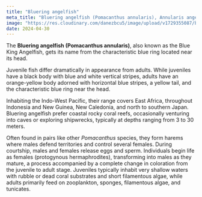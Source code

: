 ```yaml
---
title: "Bluering angelfish"
meta_title: "Bluering angelfish (Pomacanthus annularis), Annularis angelfish, King angelfish"
image: "https://res.cloudinary.com/danezbcu5/image/upload/v1729355087/blue_ring_angelfish_ll4opm.png"
date: 2024-04-30
---
```


The **Bluering angelfish (Pomacanthus annularis)**, also known as the Blue King Angelfish, gets its name from the characteristic blue ring located near its head.

Juvenile fish differ dramatically in appearance from adults. While juveniles have a black body with blue and white vertical stripes, adults have an orange-yellow body adorned with horizontal blue stripes, a yellow tail, and the characteristic blue ring near the head.

Inhabiting the Indo-West Pacific, their range covers East Africa, throughout Indonesia and New Guinea, New Caledonia, and north to southern Japan. Bluering angelfish prefer coastal rocky coral reefs, occasionally venturing into caves or exploring shipwrecks, typically at depths ranging from 3 to 30 meters.

Often found in pairs like other *Pomacanthus* species, they form harems where males defend territories and control several females. During courtship, males and females release eggs and sperm. Individuals begin life as females (protogynous hermaphrodites), transforming into males as they mature, a process accompanied by a complete change in coloration from the juvenile to adult stage. Juveniles typically inhabit very shallow waters with rubble or dead coral substrates and short filamentous algae, while adults primarily feed on zooplankton, sponges, filamentous algae, and tunicates.